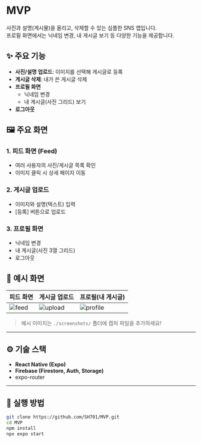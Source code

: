 # MVP

사진과 설명(게시물)을 올리고, 삭제할 수 있는 심플한 SNS 앱입니다.  
프로필 화면에서는 닉네임 변경, 내 게시글 보기 등 다양한 기능을 제공합니다.

## ✨ 주요 기능

- **사진/설명 업로드**: 이미지를 선택해 게시글로 등록
- **게시글 삭제**: 내가 쓴 게시글 삭제
- **프로필 화면**
  - 닉네임 변경
  - 내 게시글(사진 그리드) 보기
- **로그아웃**

## 🖼️ 주요 화면

### 1. 피드 화면 (Feed)
- 여러 사용자의 사진/게시글 목록 확인
- 이미지 클릭 시 상세 페이지 이동

### 2. 게시글 업로드
- 이미지와 설명(텍스트) 입력
- [등록] 버튼으로 업로드

### 3. 프로필 화면
- 닉네임 변경
- 내 게시글(사진 3열 그리드)
- 로그아웃

## 📸 예시 화면

| 피드 화면                | 게시글 업로드              | 프로필(내 게시글)          |
|------------------------|------------------------|--------------------------|
| ![feed](./screenshots/feed.png) | ![upload](./screenshots/upload.png) | ![profile](./screenshots/profile.png) |

> 예시 이미지는 `./screenshots/` 폴더에 캡처 파일을 추가하세요!

---

## ⚙️ 기술 스택

- **React Native (Expo)**
- **Firebase (Firestore, Auth, Storage)**
- expo-router

---

## 🚀 실행 방법

```bash
git clone https://github.com/SH701/MVP.git
cd MVP
npm install
npx expo start
